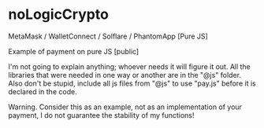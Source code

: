 # noLogicCrypto
MetaMask / WalletConnect / Solflare / PhantomApp
[Pure JS]

Example of payment on pure JS [public]

I'm not going to explain anything; whoever needs it will figure it out. All the libraries that were needed in one way or another are in the "@js" folder. 
Also don't be stupid, include all js files from "@js" to use "pay.js" before it is declared in the code.

Warning. Consider this as an example, not as an implementation of your payment, I do not guarantee the stability of my functions!    
